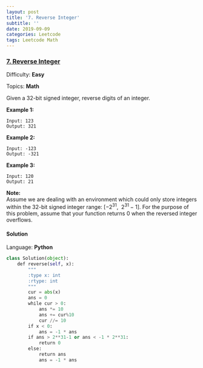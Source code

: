 ```yaml
---
layout: post
title: '7. Reverse Integer'
subtitle: ''
date: 2019-09-09
categories: Leetcode
tags: Leetcode Math
---
```

### [7\. Reverse Integer](https://leetcode.com/problems/reverse-integer/)

Difficulty: **Easy**

Topics: **Math**

Given a 32-bit signed integer, reverse digits of an integer.

**Example 1:**

```
Input: 123
Output: 321
```

**Example 2:**

```
Input: -123
Output: -321
```

**Example 3:**

```
Input: 120
Output: 21
```

**Note:**  
Assume we are dealing with an environment which could only store integers within the 32-bit signed integer range: [−2<sup>31</sup>,  2<sup>31 </sup>− 1]. For the purpose of this problem, assume that your function returns 0 when the reversed integer overflows.


#### Solution

Language: **Python**

```python
class Solution(object):
    def reverse(self, x):
        """
        :type x: int
        :rtype: int
        """
        cur = abs(x)
        ans = 0
        while cur > 0:
            ans *= 10
            ans += cur%10
            cur //= 10
        if x < 0: 
            ans = -1 * ans
        if ans > 2**31-1 or ans < -1 * 2**31:
            return 0
        else:
            return ans
            ans = -1 * ans
```